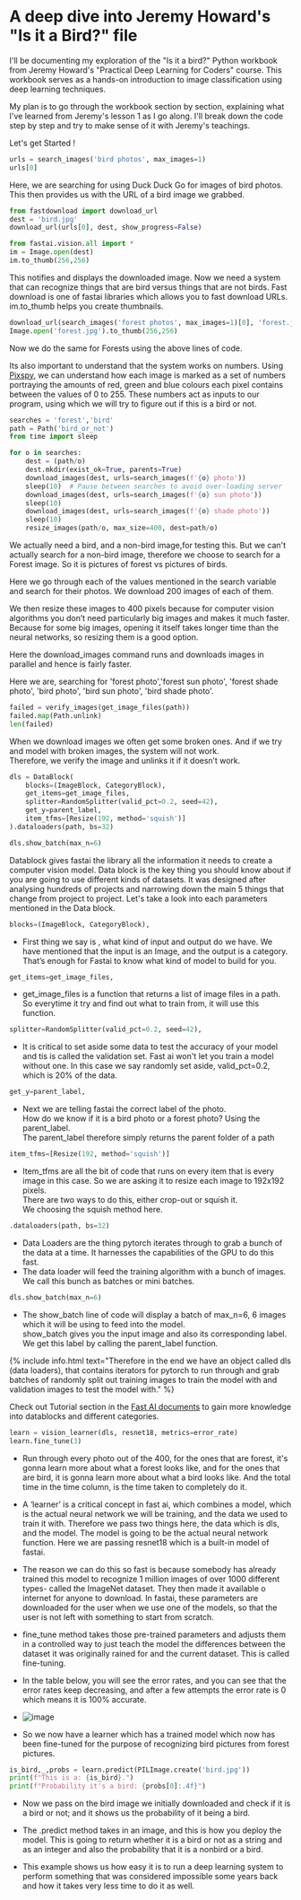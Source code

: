 # A deep dive into Jeremy Howard's "Is it a Bird?" file
I'll be documenting my exploration of the "Is it a bird?" Python workbook from Jeremy Howard's "Practical Deep Learning for Coders" course. This workbook serves as a hands-on introduction to image classification using deep learning techniques.

My plan is to go through the workbook section by section, explaining what I've learned from Jeremy's lesson 1 as I go along.
I'll break down the code step by step and try to make sense of it with Jeremy's teachings. 

Let's get Started !

```python
urls = search_images('bird photos', max_images=1)
urls[0]
```
Here, we are searching for using Duck Duck Go for images of bird photos.
This then provides us with the URL of a bird image we grabbed.

```python
from fastdownload import download_url
dest = 'bird.jpg'
download_url(urls[0], dest, show_progress=False)

from fastai.vision.all import *
im = Image.open(dest)
im.to_thumb(256,256)
```
This notifies and displays the downloaded image. Now we need a system that can recognize things that are bird versus things that are not birds.
Fast download is one of fastai libraries which allows you to fast download URLs. 
im.to_thumb helps you create thumbnails.

```python
download_url(search_images('forest photos', max_images=1)[0], 'forest.jpg', show_progress=False)
Image.open('forest.jpg').to_thumb(256,256)
```
Now we do the same for Forests using the above lines of code.

Its also important to understand that the system works on numbers. Using  [Pixspy](https://pixspy.com/), we can understand how each image is marked as a set of numbers portraying the amounts of red, green and blue colours each pixel contains between the values of 0 to 255. These numbers act as inputs to our program, using which we will try to figure out if this is a bird or not.

```python
searches = 'forest','bird'
path = Path('bird_or_not')
from time import sleep

for o in searches:
    dest = (path/o)
    dest.mkdir(exist_ok=True, parents=True)
    download_images(dest, urls=search_images(f'{o} photo'))
    sleep(10)  # Pause between searches to avoid over-loading server
    download_images(dest, urls=search_images(f'{o} sun photo'))
    sleep(10)
    download_images(dest, urls=search_images(f'{o} shade photo'))
    sleep(10)
    resize_images(path/o, max_size=400, dest=path/o)
```
We actually need a bird, and a non-bird image,for testing this. But we can't actually search for a non-bird image, therefore we choose to search for a Forest image. So it is pictures of forest vs pictures of birds. 

Here we go through each of the values mentioned in the search variable and search for their photos. We download 200 images of each of them. 

We then resize these images to 400 pixels because for computer vision algorithms you don’t need particularly big images and makes it much faster. Because for some big images, opening it itself takes longer time than the neural networks, so resizing them is a good option.

Here the download_images command runs and downloads images in parallel and hence is fairly faster.

Here we are, searching for 'forest photo','forest sun photo', 'forest shade photo', 'bird photo', 'bird sun photo', 'bird shade photo'.


```python
failed = verify_images(get_image_files(path))
failed.map(Path.unlink)
len(failed)
```
When we download images we often get some broken ones. And if we try and model with broken images, the system will not work. <br>
Therefore, we verify the image and unlinks it if it doesn’t work.


```python
dls = DataBlock(
    blocks=(ImageBlock, CategoryBlock), 
    get_items=get_image_files, 
    splitter=RandomSplitter(valid_pct=0.2, seed=42),
    get_y=parent_label,
    item_tfms=[Resize(192, method='squish')]
).dataloaders(path, bs=32)

dls.show_batch(max_n=6)
```
Datablock gives fastai the library all the information it needs to create a computer vision model. Data block is the key thing you should know about if you are going to use different kinds of datasets. It was designed after analysing hundreds of projects and narrowing down the main 5 things that change from project to project. Let's take a look into each parameters mentioned in the Data block.

```python
blocks=(ImageBlock, CategoryBlock),
```
- First thing we say is , what kind of input and output do we have.
We have mentioned that the input is an Image, and the output is a category. <br>
That’s enough for Fastai to know what kind of model to build for you.

```python
get_items=get_image_files, 
```
- get_image_files is a function that returns a list of image files in a path. So everytime it try and find out what to train from, it will use this function.

```python
splitter=RandomSplitter(valid_pct=0.2, seed=42),
```
-	It is critical to set aside some data to test the accuracy of your model and tis is called the validation set. Fast ai won't let you train a model without one. In this case we say randomly set aside, valid_pct=0.2, which is 20% of the data.

```python
get_y=parent_label,
```
-	Next we are telling fastai the correct label of the photo.<br>
  How do we know if it is a bird photo or a forest photo? Using the parent_label. <br>
   The parent_label therefore simply returns the parent folder of a path

```python
item_tfms=[Resize(192, method='squish')]
```
-	Item_tfms are all the bit of code that runs on every item that is every image in this case. So we are asking it to resize each image to 192x192 pixels. <br>
There are two ways to do this, either crop-out or squish it. <br>
We choosing the squish method here.

```python
.dataloaders(path, bs=32)
```
- Data Loaders are the thing pytorch iterates through to grab a bunch of the data at a time. It harnesses the capabilities of the GPU to do this fast.
- The data loader will feed the training algorithm with a bunch of images. We call this bunch as batches or mini batches.

```python
dls.show_batch(max_n=6)
```
-	The show_batch line of code will display a batch of max_n=6, 6 images which it will be using to feed into the model. <br>
show_batch gives you the input image and also its corresponding label. We get this label by calling the parent_label function.

{% include info.html text="Therefore in the end we have an object called dls (data loaders), that contains iterators for pytorch to run through and grab batches of randomly split out training images to train the model with and validation images to test the model with." %}


Check out Tutorial section in the [Fast AI documents](https://docs.fast.ai/) to gain more knowledge into datablocks and different categories.


```python
learn = vision_learner(dls, resnet18, metrics=error_rate)
learn.fine_tune(3)
```
- Run through every photo out of the 400, for the ones that are forest, it's gonna learn more about what a forest looks like, and for the ones that are bird, it is gonna learn more about what a bird looks like. And the total time in the time column, is the time taken to completely do it.
- A ‘learner’ is a critical concept in fast ai, which combines a model, which is the actual neural network we will be training, and the data we used to train it with. Therefore we pass two things here, the data which is dls, and the model. The model is going to be the actual neural network function. Here we are passing resnet18 which is a built-in model of fastai. 
- The reason we can do this so fast is because somebody has already trained this model to recognize 1 million images of over 1000 different types- called the ImageNet dataset. They then made it available o internet for anyone to download. In fastai, these parameters are downloaded for the user when we use one of the models, so that the user is not left with something to start from scratch.
- fine_tune method takes those pre-trained parameters and adjusts them in a controlled way to just teach the model the differences between the dataset it was originally rained for and the current dataset. This is called fine-tuning.
- In the table below, you will see the error rates, and you can see that the error rates keep decreasing, and after a few attempts the error rate is 0 which means it is 100% accurate.
- 
  ![image](https://github.com/AravindSuresh97/AravindSuresh97.github.io/assets/138949012/8c7527e5-ca37-4214-9a81-0e40ee369ea2)

- So we now have a learner which has a trained model which now has been fine-tuned for the purpose of recognizing bird pictures from forest pictures.
  


```python
is_bird,_,probs = learn.predict(PILImage.create('bird.jpg'))
print(f"This is a: {is_bird}.")
print(f"Probability it's a bird: {probs[0]:.4f}")
```
- Now we pass on the bird image we initially downloaded and check if it is a bird or not; and it shows us the probability of it being a bird.

- The .predict method takes in an image, and this is how you deploy the model. This is going to return whether it is a bird or not as a string and as an integer and also the probability that it is a nonbird or a bird.

- This example shows us how easy it is to run a deep learning system to perform something that was considered impossible some years back and how it takes very less time to do it as well. 
